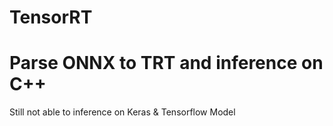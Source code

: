 # TensorRT

# Parse ONNX to TRT and inference on C++

Still not able to inference on Keras & Tensorflow Model
